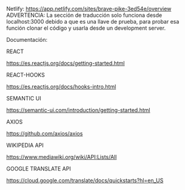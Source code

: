 Netlify: https://app.netlify.com/sites/brave-pike-3ed54e/overview
ADVERTENCIA: La sección de traducción solo funciona desde localhost:3000 debido a que es una llave de prueba, para probar esa función clonar el código y usarla desde un development server.

Documentación:

REACT

https://es.reactjs.org/docs/getting-started.html

REACT-HOOKS

https://es.reactjs.org/docs/hooks-intro.html

SEMANTIC UI

https://semantic-ui.com/introduction/getting-started.html

AXIOS

https://github.com/axios/axios

WIKIPEDIA API

https://www.mediawiki.org/wiki/API:Lists/All

GOOGLE TRANSLATE API

https://cloud.google.com/translate/docs/quickstarts?hl=en_US
